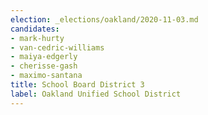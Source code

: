 ```yaml
---
election: _elections/oakland/2020-11-03.md
candidates:
- mark-hurty
- van-cedric-williams
- maiya-edgerly
- cherisse-gash
- maximo-santana
title: School Board District 3
label: Oakland Unified School District
---
```

